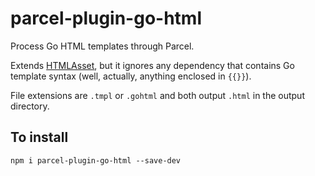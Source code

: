 # parcel-plugin-go-html

Process Go HTML templates through Parcel.

Extends [HTMLAsset](https://github.com/parcel-bundler/parcel/blob/master/packages/core/parcel-bundler/src/assets/HTMLAsset.js), but it ignores any dependency that contains Go template syntax (well, actually, anything enclosed in ```{{}}```).

File extensions are ```.tmpl``` or ```.gohtml``` and both output ```.html``` in the output directory.

## To install

```npm i parcel-plugin-go-html --save-dev```
